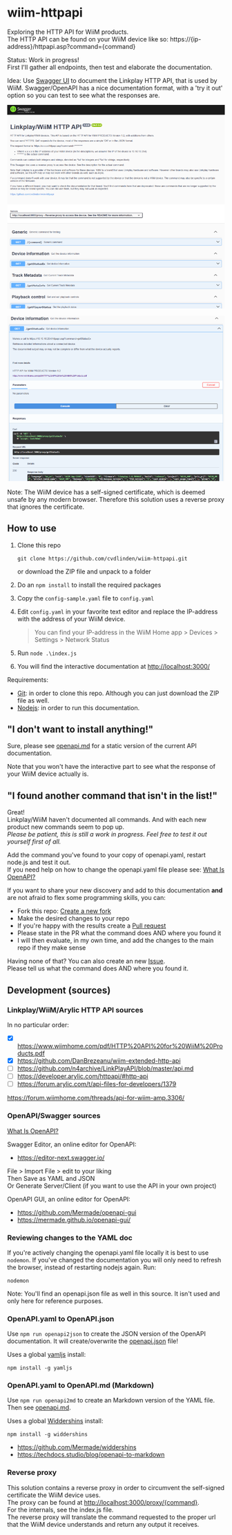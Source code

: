 # wiim-httpapi

Exploring the HTTP API for WiiM products.  
The HTTP API can be found on your WiiM device like so: https://{ip-address}/httpapi.asp?command={command}

Status: Work in progress!  
First I'll gather all endpoints, then test and elaborate the documentation.

Idea: Use [Swagger UI](https://swagger.io/tools/swagger-ui/) to document the Linkplay HTTP API, that is used by WiiM.
Swagger/OpenAPI has a nice documentation format, with a 'try it out' option so you can test to see what the responses are.

![Swagger UI](./assets/Screenshot%202025-02-16%20022820.png)

![getStatusEx example](./assets/Screenshot%202025-02-16%20023118.png)

Note: The WiiM device has a self-signed certificate, which is deemed unsafe by any modern browser. Therefore this solution uses a reverse proxy that ignores the certificate.

## How to use

1. Clone this repo

   ```shell
   git clone https://github.com/cvdlinden/wiim-httpapi.git
   ```  

   or download the ZIP file and unpack to a folder
2. Do an ```npm install``` to install the required packages
3. Copy the ```config-sample.yaml``` file to ```config.yaml```
4. Edit ```config.yaml``` in your favorite text editor and replace the IP-address with the address of your WiiM device.  
   > You can find your IP-address in the WiiM Home app > Devices > Settings > Network Status
5. Run ```node .\index.js```
6. You will find the interactive documentation at <http://localhost:3000/>

Requirements:

* [Git](https://git-scm.com/): in order to clone this repo. Although you can just download the ZIP file as well.
* [Nodejs](https://nodejs.org/): in order to run this documentation.

## "I don't want to install anything!"

Sure, please see [openapi.md](openapi.md) for a static version of the current API documentation.

Note that you won't have the interactive part to see what the response of your WiiM device actually is.

## "I found another command that isn't in the list!"

Great!  
Linkplay/WiiM haven't documented all commands. And with each new product new commands seem to pop up.  
*Please be patient, this is still a work in progress. Feel free to test it out yourself first of all.*

Add the command you've found to your copy of openapi.yaml, restart node.js and test it out.  
If you need help on how to change the openapi.yaml file please see: [What Is OpenAPI?](https://swagger.io/docs/specification/v3_0/about/)

If you want to share your new discovery and add to this documentation **and** are not afraid to flex some programming skills, you can:

* Fork this repo: [Create a new fork](https://github.com/cvdlinden/wiim-httpapi/fork)
* Make the desired changes to your repo
* If you're happy with the results create a [Pull request](https://github.com/cvdlinden/wiim-httpapi/pulls)
* Please state in the PR what the command does AND where you found it
* I will then evaluate, in my own time, and add the changes to the main repo if they make sense

Having none of that? You can also create an new [Issue](https://github.com/cvdlinden/wiim-httpapi/issues).  
Please tell us what the command does AND where you found it.  

## Development (sources)

### Linkplay/WiiM/Arylic HTTP API sources

In no particular order:

* [x] <https://www.wiimhome.com/pdf/HTTP%20API%20for%20WiiM%20Products.pdf>
* [x] <https://github.com/DanBrezeanu/wiim-extended-http-api>
* [ ] <https://github.com/n4archive/LinkPlayAPI/blob/master/api.md>
* [ ] <https://developer.arylic.com/httpapi/#http-api>
* [ ] <https://forum.arylic.com/t/api-files-for-developers/1379>

<https://forum.wiimhome.com/threads/api-for-wiim-amp.3306/>

### OpenAPI/Swagger sources

[What Is OpenAPI?](https://swagger.io/docs/specification/v3_0/about/)

Swagger Editor, an online editor for OpenAPI:

* <https://editor-next.swagger.io/>

File > Import File > edit to your liking  
Then Save as YAML and JSON  
Or Generate Server/Client (if you want to use the API in your own project)

OpenAPI GUI, an online editor for OpenAPI:

* <https://github.com/Mermade/openapi-gui>
* <https://mermade.github.io/openapi-gui/>

### Reviewing changes to the YAML doc

If you're actively changing the openapi.yaml file locally it is best to use ```nodemon```. If you've changed the documentation you will only need to refresh the browser, instead of restarting nodejs again. Run:

```shell
nodemon
```

Note: You'll find an openapi.json file as well in this source. It isn't used and only here for reference purposes.

### OpenAPI.yaml to OpenAPI.json

Use ```npm run openapi2json``` to create the JSON version of the OpenAPI documentation. It will create/overwrite the [openapi.json](openapi.json) file!

Uses a global [yamljs](https://www.npmjs.com/package/yamljs) install:

```shell
npm install -g yamljs
```

### OpenAPI.yaml to OpenAPI.md (Markdown)

Use ```npm run openapi2md``` to create an Markdown version of the YAML file. Then see [openapi.md](openapi.md).

Uses a global [Widdershins](https://www.npmjs.com/package/widdershins) install:

```shell
npm install -g widdershins
```

* <https://github.com/Mermade/widdershins>
* <https://techdocs.studio/blog/openapi-to-markdown>

### Reverse proxy

This solution contains a reverse proxy in order to circumvent the self-signed certificate the WiiM device uses.  
The proxy can be found at <http://localhost:3000/proxy/{command}>.  
For the internals, see the index.js file.  
The reverse proxy will translate the command requested to the proper url that the WiiM device understands and return any output it receives.
